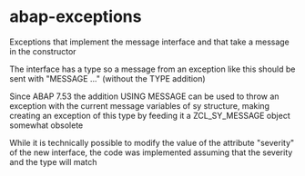 # abap-exceptions

Exceptions that implement the message interface and that take a message in the constructor

The interface has a type so a message from an exception like this should be sent with "MESSAGE ..." (without the TYPE addition)

Since ABAP 7.53 the addition USING MESSAGE can be used to throw an exception with the current message variables of sy structure, making creating an exception of this type by feeding it a ZCL_SY_MESSAGE object somewhat obsolete

While it is technically possible to modify the value of the attribute "severity" of the new interface, the code was implemented assuming that the severity and the type will match